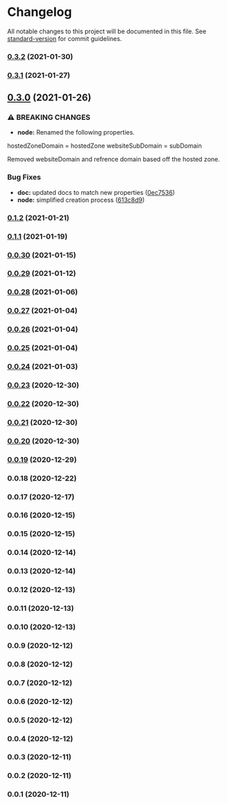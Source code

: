 # Changelog

All notable changes to this project will be documented in this file. See [standard-version](https://github.com/conventional-changelog/standard-version) for commit guidelines.

### [0.3.2](https://github.com/SnapPetal/cdk-simplewebsite-deploy/compare/v0.3.1...v0.3.2) (2021-01-30)

### [0.3.1](https://github.com/SnapPetal/cdk-simplewebsite-deploy/compare/v0.3.0...v0.3.1) (2021-01-27)

## [0.3.0](https://github.com/SnapPetal/cdk-simplewebsite-deploy/compare/v0.1.2...v0.3.0) (2021-01-26)


### ⚠ BREAKING CHANGES

* **node:** Renamed the following properties.

hostedZoneDomain = hostedZone
websiteSubDomain = subDomain

Removed websiteDomain and refrence domain based off the hosted zone.

### Bug Fixes

* **doc:** updated docs to match new properties ([0ec7536](https://github.com/SnapPetal/cdk-simplewebsite-deploy/commit/0ec7536fb4967c70ef2d8d1c003cade13c9d8b37))
* **node:** simplified creation process ([613c8d9](https://github.com/SnapPetal/cdk-simplewebsite-deploy/commit/613c8d99cc07292b28d1d6273ed45732d103d43d))

### [0.1.2](https://github.com/SnapPetal/cdk-simplewebsite-deploy/compare/v0.0.30...v0.1.2) (2021-01-21)

### [0.1.1](https://github.com/SnapPetal/cdk-simplewebsite-deploy/compare/v0.0.30...v0.1.1) (2021-01-19)

### [0.0.30](https://github.com/SnapPetal/cdk-simplewebsite-deploy/compare/v0.0.29...v0.0.30) (2021-01-15)

### [0.0.29](https://github.com/SnapPetal/cdk-simplewebsite-deploy/compare/v0.0.28...v0.0.29) (2021-01-12)

### [0.0.28](https://github.com/SnapPetal/cdk-simplewebsite-deploy/compare/v0.0.27...v0.0.28) (2021-01-06)

### [0.0.27](https://github.com/SnapPetal/cdk-simplewebsite-deploy/compare/v0.0.26...v0.0.27) (2021-01-04)

### [0.0.26](https://github.com/SnapPetal/cdk-simplewebsite-deploy/compare/v0.0.25...v0.0.26) (2021-01-04)

### [0.0.25](https://github.com/SnapPetal/cdk-simplewebsite-deploy/compare/v0.0.24...v0.0.25) (2021-01-04)

### [0.0.24](https://github.com/SnapPetal/cdk-simplewebsite-deploy/compare/v0.0.23...v0.0.24) (2021-01-03)

### [0.0.23](https://github.com/SnapPetal/cdk-simplewebsite-deploy/compare/v0.0.22...v0.0.23) (2020-12-30)

### [0.0.22](https://github.com/SnapPetal/cdk-simplewebsite-deploy/compare/v0.0.21...v0.0.22) (2020-12-30)

### [0.0.21](https://github.com/SnapPetal/cdk-simplewebsite-deploy/compare/v0.0.20...v0.0.21) (2020-12-30)

### [0.0.20](https://github.com/SnapPetal/cdk-cloudfront-deploy/compare/v0.0.19...v0.0.20) (2020-12-30)

### [0.0.19](https://github.com/SnapPetal/cdk-cloudfront-deploy/compare/v0.0.18...v0.0.19) (2020-12-29)

### 0.0.18 (2020-12-22)

### 0.0.17 (2020-12-17)

### 0.0.16 (2020-12-15)

### 0.0.15 (2020-12-15)

### 0.0.14 (2020-12-14)

### 0.0.13 (2020-12-14)

### 0.0.12 (2020-12-13)

### 0.0.11 (2020-12-13)

### 0.0.10 (2020-12-13)

### 0.0.9 (2020-12-12)

### 0.0.8 (2020-12-12)

### 0.0.7 (2020-12-12)

### 0.0.6 (2020-12-12)

### 0.0.5 (2020-12-12)

### 0.0.4 (2020-12-12)

### 0.0.3 (2020-12-11)

### 0.0.2 (2020-12-11)

### 0.0.1 (2020-12-11)

